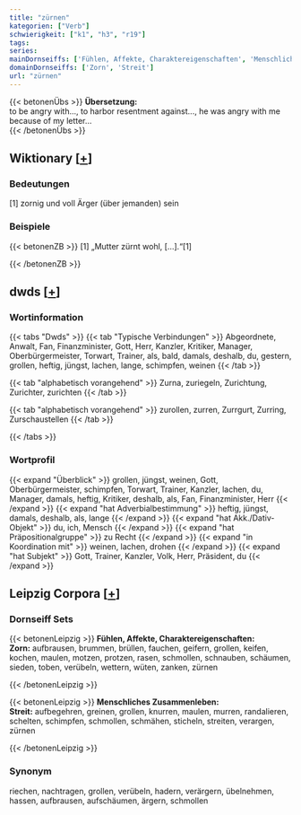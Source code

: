 ```yaml
---
title: "zürnen"
kategorien: ["Verb"]
schwierigkeit: ["k1", "h3", "r19"]
tags:
series:
mainDornseiffs: ['Fühlen, Affekte, Charaktereigenschaften', 'Menschliches Zusammenleben']
domainDornseiffs: ['Zorn', 'Streit']
url: "zürnen"
---
```


{{< betonenÜbs >}}
**Übersetzung:**  
to be angry with..., to harbor resentment against..., he was angry with me because of my letter...  
{{< /betonenÜbs >}}

## Wiktionary [[+](https://de.wiktionary.org/wiki/zürnen)]

### Bedeutungen
[1] zornig und voll Ärger (über jemanden) sein  

### Beispiele
{{< betonenZB >}}
[1] „Mutter zürnt wohl, […].“[1]  

{{< /betonenZB >}}


## dwds [[+](https://www.dwds.de/wb/zürnen)]

### Wortinformation
{{< tabs "Dwds" >}}
{{< tab "Typische Verbindungen" >}}
Abgeordnete, Anwalt, Fan, Finanzminister, Gott, Herr, Kanzler, Kritiker, Manager, Oberbürgermeister, Torwart, Trainer, als, bald, damals, deshalb, du, gestern, grollen, heftig, jüngst, lachen, lange, schimpfen, weinen
{{< /tab >}}

{{< tab "alphabetisch vorangehend" >}}
Zurna, zuriegeln, Zurichtung, Zurichter, zurichten
{{< /tab >}}

{{< tab "alphabetisch vorangehend" >}}
zurollen, zurren, Zurrgurt, Zurring, Zurschaustellen
{{< /tab >}}

{{< /tabs >}}

### Wortprofil
{{< expand "Überblick" >}} grollen, jüngst, weinen, Gott, Oberbürgermeister, schimpfen, Torwart, Trainer, Kanzler, lachen, du, Manager, damals, heftig, Kritiker, deshalb, als, Fan, Finanzminister, Herr {{< /expand >}}
{{< expand "hat Adverbialbestimmung" >}} heftig, jüngst, damals, deshalb, als, lange {{< /expand >}}
{{< expand "hat Akk./Dativ-Objekt" >}} du, ich, Mensch {{< /expand >}}
{{< expand "hat Präpositionalgruppe" >}} zu Recht {{< /expand >}}
{{< expand "in Koordination mit" >}} weinen, lachen, drohen {{< /expand >}}
{{< expand "hat Subjekt" >}} Gott, Trainer, Kanzler, Volk, Herr, Präsident, du {{< /expand >}}

## Leipzig Corpora [[+](https://corpora.uni-leipzig.de/en/res?word=zürnen&corpusId=deu_newscrawl-public_2018)]

### Dornseiff Sets
{{< betonenLeipzig >}}
**Fühlen, Affekte, Charaktereigenschaften:**  
**Zorn:** aufbrausen, brummen, brüllen, fauchen, geifern, grollen, keifen, kochen, maulen, motzen, protzen, rasen, schmollen, schnauben, schäumen, sieden, toben, verübeln, wettern, wüten, zanken, zürnen  

{{< /betonenLeipzig >}}


{{< betonenLeipzig >}}
**Menschliches Zusammenleben:**  
**Streit:** aufbegehren, greinen, grollen, knurren, maulen, murren, randalieren, schelten, schimpfen, schmollen, schmähen, sticheln, streiten, verargen, zürnen  

{{< /betonenLeipzig >}}

### Synonym
riechen, nachtragen, grollen, verübeln, hadern, verärgern, übelnehmen, hassen, aufbrausen, aufschäumen, ärgern, schmollen

